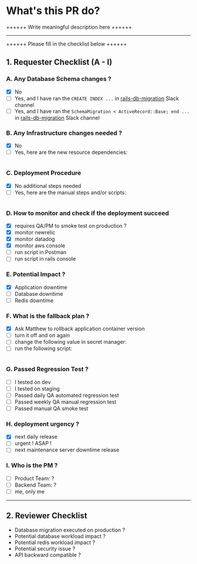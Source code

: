 # What's this PR do?

++++++ Write meaningful description here ++++++

<hr/>

++++++ Please fill in the checklist below ++++++

## 1. Requester Checklist (A - I)

### A. Any Database Schema changes ?

- [X] No
- [ ] Yes, and I have ran the `CREATE INDEX ...` in [rails-db-migration](https://crypt0-hq-hk.slack.com/archives/CJ3T3NXA5) Slack channel
- [ ] Yes, and I have ran the `SchemaMigration < ActiveRecord::Base; end ... ` in [rails-db-migration](https://crypt0-hq-hk.slack.com/archives/CJ3T3NXA5) Slack channel

### B. Any Infrastructure changes needed ?

- [X] No
- [ ] Yes, here are the new resource dependencies:

```
```

### C. Deployment Procedure

- [X] No additional steps needed
- [ ] Yes, here are the manual steps and/or scripts:

```
```

### D. How to monitor and check if the deployment succeed

- [X] requires QA/PM to smoke test on production ?
- [X] monitor newrelic
- [X] monitor datadog
- [X] monitor aws console
- [ ] run script in Postman
- [ ] run script in rails console

### E. Potential Impact ?

- [X] Application downtime
- [ ] Database downtime
- [ ] Redis downtime

### F. What is the fallback plan ?

- [X] Ask Matthew to rollback application container version
- [ ] turn it off and on again
- [ ] change the following value in secret manager:
- [ ] run the following script:

```
```

### G. Passed Regression Test ?

- [ ] I tested on dev
- [ ] I tested on staging
- [ ] Passed daily QA automated regression test
- [ ] Passed weekly QA manual regression test
- [ ] Passed manual QA smoke test

### H. deployment urgency ?

- [X] next daily release
- [ ] urgent ! ASAP !
- [ ] next maintenance server downtime release

### I. Who is the PM ?

- [ ] Product Team: ?
- [ ] Backend Team: ?
- [ ] me, only me

<hr/>

## 2. Reviewer Checklist

- Database migration executed on production ?
- Potential database workload impact ?
- Potential redis workload impact ?
- Potential security issue ?
- API backward compatible ?
